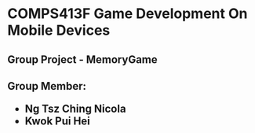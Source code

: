 <h1>COMPS413F Game Development On Mobile Devices</h1>
<h2>Group Project - MemoryGame<h2>

Group Member:
<ul>
  <li>Ng Tsz Ching Nicola
  <li>Kwok Pui Hei
</ul>
